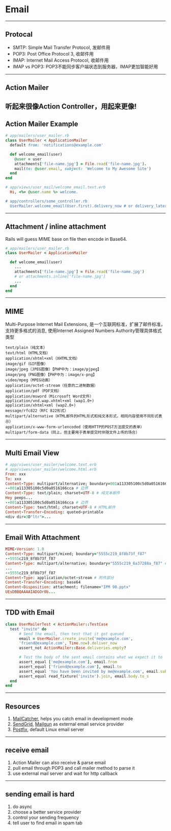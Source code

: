 # Email

---

## Protocal

- SMTP: Simple Mail Transfer Protocol, 发邮件用
- POP3: Post Office Protocol 3, 收邮件用
- IMAP: Internet Mail Access Protocol, 收邮件用
- IMAP vs POP3: POP3不能同步客户端状态到服务器，IMAP更加智能好用

---

## Action Mailer

听起来很像Action Controller，**用起来更像!**
---

## Action Mailer Example
```ruby
# app/mailers/user_mailer.rb
class UserMailer < ApplicationMailer
  default from: 'notifications@example.com'

  def welcome_email(user)
    @user = user
    attachments['file-name.jpg'] = File.read('file-name.jpg').
    mail(to: @user.email, subject: 'Welcome to My Awesome Site')
  end
end

# app/views/user_mail/welcome_email.text.erb
  Hi, <%= @user.name %> welcome.

# app/controllers/some_controller.rb
  UserMailer.welcome_email(User.first).delivery_now # or delivery_later

```
---

## Attachment / inline attachment
Rails will guess MIME base on file then encode in Base64.
```ruby
# app/mailers/user_mailer.rb
class UserMailer < ApplicationMailer

  def welcome_email(user)
    ...
    attachments['file-name.jpg'] = File.read('file-name.jpg')
    # or attachments.inline['file-name.jpg']
    ...
  end
end

```
---
## MIME
Multi-Purpose Internet Mail Extensions, 是一个互联网标准，扩展了邮件标准，支持更多格式的消息, 使用Internet Assigned Numbers Authority管理具体格式类型

```
text/plain（纯文本）
text/html（HTML文档）
application/xhtml+xml（XHTML文档）
image/gif（GIF图像）
image/jpeg（JPEG图像）【PHP中为：image/pjpeg】
image/png（PNG图像）【PHP中为：image/x-png】
video/mpeg（MPEG动画）
application/octet-stream（任意的二进制数据）
application/pdf（PDF文档）
application/msword（Microsoft Word文件）
application/vnd.wap.xhtml+xml (wap1.0+)
application/xhtml+xml (wap2.0+)
message/rfc822（RFC 822形式）
multipart/alternative（HTML邮件的HTML形式和纯文本形式，相同内容使用不同形式表示）
application/x-www-form-urlencoded（使用HTTP的POST方法提交的表单）
multipart/form-data（同上，但主要用于表单提交时伴随文件上传的场合）
```
---
## Multi Email View
```ruby
# app/viwes/user_mailer/welcome.text.erb
# app/viwes/user_mailer/welcome.html.erb
From: xxx
To: xxx
Content-Type: multipart/alternative; boundary=001a113305100c5d0a0516166cca
--001a113305100c5d0a0516166cca # 边界
Content-Type: text/plain; charset=UTF-8 # 纯文本邮件
Hey peeps...
--001a113305100c5d0a0516166cca # 边界
Content-Type: text/html; charset=UTF-8 # HTML邮件
Content-Transfer-Encoding: quoted-printable
<div dir=3D"ltr">...
```
---
## Email With Attachment
```ruby
MIME-Version: 1.0
Content-Type: multipart/mixed; boundary="5555c219_8f8b73f_f87"
--5555c219_8f8b73f_f87
Content-Type: multipart/alternative; boundary="5555c219_6a37288a_f87" # 纯文本和html邮件正文部分
...
--5555c219_8f8b73f_f87
Content-Type: application/octet-stream # 附件部分
Content-Transfer-Encoding: base64
Content-Disposition: attachment; filename="IPM 90.pptx"
UEsDBBQAAAAIADGOr0b...
```
---
## TDD with Email
```ruby
class UserMailerTest < ActionMailer::TestCase
  test "invite" do
      # Send the email, then test that it got queued
      email = UserMailer.create_invite('me@example.com',
      'friend@example.com', Time.now).deliver_now
      assert_not ActionMailer::Base.deliveries.empty?

      # Test the body of the sent email contains what we expect it to
      assert_equal ['me@example.com'], email.from
      assert_equal ['friend@example.com'], email.to
      assert_equal 'You have been invited by me@example.com', email.subject
      assert_equal read_fixture('invite').join, email.body.to_s
  end
end
```
---
## Resources
1. [MailCatcher](http://mailcatcher.me/), helps you catch email in development mode
2. [SendGrid](https://sendgrid.com), [Mailgun](http://www.mailgun.com/) as external email service provider
3. [Postfix](http://www.postfix.org/), default Linux email server
---
## receive email
1. Action Mailer can also receive & parse email
2. pull email through POP3 and call mailer method to parse it
3. use external mail server and wait for http callback
---
## sending email is hard
1. do async
2. choose a better service provider
3. control your sending frequency
4. tell user to find email in spam tab
